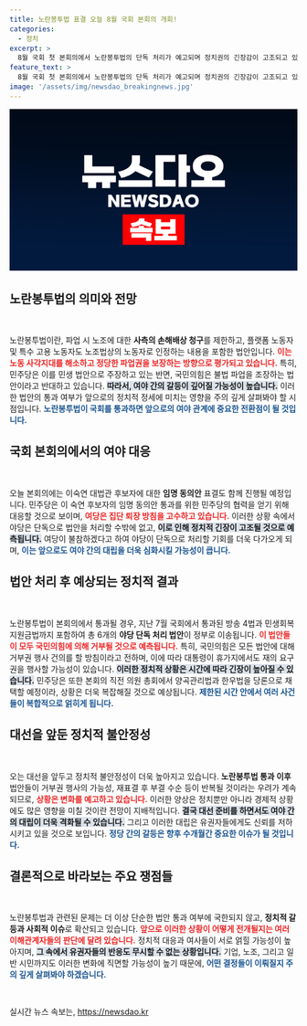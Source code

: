 ```yaml
---
title: 노란봉투법 표결 오늘 8월 국회 본회의 개회!
categories:
  - 정치
excerpt: >
  8월 국회 첫 본회의에서 노란봉투법의 단독 처리가 예고되며 정치권의 긴장감이 고조되고 있습니다. 여당의 집단 퇴장 속 야당의 수싸움과 대통령의 거부권 행사 가능성까지, 향후 국회가 어떤 방향으로 흘러갈지 주목해 보세요!
feature_text: >
  8월 국회 첫 본회의에서 노란봉투법의 단독 처리가 예고되며 정치권의 긴장감이 고조되고 있습니다. 여당의 집단 퇴장 속 야당의 수싸움과 대통령의 거부권 행사 가능성까지, 향후 국회가 어떤 방향으로 흘러갈지 주목해 보세요!
image: '/assets/img/newsdao_breakingnews.jpg'
---
```


<p><img src="/assets/img/newsdao_breakingnews.jpg" alt="ranknews 속보" /></p>

<h2 data-ke-size="size26">노란봉투법의 의미와 전망</h2>

<p data-ke-size="size16">&nbsp;</p>

<p>노란봉투법이란, 파업 시 노조에 대한 <b>사측의 손해배상 청구</b>를 제한하고, 플랫폼 노동자 및 특수 고용 노동자도 노조법상의 노동자로 인정하는 내용을 포함한 법안입니다. <b><span style="color: #ee2323;">이는 노동 사각지대를 해소하고 정당한 파업권을 보장하는 방향으로 평가되고 있습니다.</span></b> 특히, 민주당은 이를 민생 법안으로 주장하고 있는 반면, 국민의힘은 불법 파업을 조장하는 법안이라고 반대하고 있습니다. <b><span style="background-color: #21538527;">따라서, 여야 간의 갈등이 깊어질 가능성이 높습니다.</span></b> 이러한 법안의 통과 여부가 앞으로의 정치적 정세에 미치는 영향을 주의 깊게 살펴봐야 할 시점입니다. <b><span style="color: #1a5490;">노란봉투법이 국회를 통과하면 앞으로의 여야 관계에 중요한 전환점이 될 것입니다.</span></b></p>

<h2 data-ke-size="size26">국회 본회의에서의 여야 대응</h2>

<p data-ke-size="size16">&nbsp;</p>

<p>오늘 본회의에는 이숙연 대법관 후보자에 대한 <b>임명 동의안</b> 표결도 함께 진행될 예정입니다. 민주당은 이 숙연 후보자의 임명 동의안 통과를 위한 민주당의 협력을 얻기 위해 대응할 것으로 보이며, <b><span style="color: #ee2323;">여당은 집단 퇴장 방침을 고수하고 있습니다.</span></b> 이러한 상황 속에서 야당은 단독으로 법안을 처리할 수밖에 없고, <b><span style="background-color: #21538527;">이로 인해 정치적 긴장이 고조될 것으로 예측됩니다.</span></b> 여당이 불참하겠다고 하여 야당이 단독으로 처리할 기회를 더욱 다가오게 되며, <b><span style="color: #1a5490;">이는 앞으로도 여야 간의 대립을 더욱 심화시킬 가능성이 큽니다.</span></b></p>

<h2 data-ke-size="size26">법안 처리 후 예상되는 정치적 결과</h2>

<p data-ke-size="size16">&nbsp;</p>

<p>노란봉투법이 본회의에서 통과될 경우, 지난 7월 국회에서 통과된 방송 4법과 민생회복지원금법까지 포함하여 총 6개의 <b>야당 단독 처리 법안</b>이 정부로 이송됩니다. <b><span style="color: #ee2323;">이 법안들이 모두 국민의힘에 의해 거부될 것으로 예측됩니다.</span></b> 특히, 국민의힘은 모든 법안에 대해 거부권 행사 건의를 할 방침이라고 전하며, 이에 따라 대통령이 휴가지에서도 재의 요구권을 행사할 가능성이 있습니다. <b><span style="background-color: #21538527;">이러한 정치적 상황은 시간에 따라 긴장이 높아질 수 있습니다.</span></b> 민주당은 또한 본회의 직전 의원 총회에서 양곡관리법과 한우법을 당론으로 채택할 예정이라, 상황은 더욱 복잡해질 것으로 예상됩니다. <b><span style="color: #1a5490;">제한된 시간 안에서 여러 사건들이 복합적으로 얽히게 됩니다.</span></b></p>

<h2 data-ke-size="size26">대선을 앞둔 정치적 불안정성</h2>

<p data-ke-size="size16">&nbsp;</p>

<p>오는 대선을 앞두고 정치적 불안정성이 더욱 높아지고 있습니다. <b>노란봉투법 통과 이후</b> 법안들이 거부권 행사의 가능성, 재표결 후 부결 수순 등이 반복될 것이라는 우려가 계속되므로, <b><span style="color: #ee2323;">상황은 변화를 예고하고 있습니다.</span></b> 이러한 양상은 정치뿐만 아니라 경제적 상황에도 많은 영향을 미칠 것이란 전망이 지배적입니다. <b><span style="background-color: #21538527;">결국 대선 준비를 하면서도 여야 간의 대립이 더욱 격화될 수 있습니다.</span></b> 그리고 이러한 대립은 유권자들에게도 신뢰를 저하시키고 있을 것으로 보입니다. <b><span style="color: #1a5490;">정당 간의 갈등은 향후 수개월간 중요한 이슈가 될 것입니다.</span></b></p>

<h2 data-ke-size="size26">결론적으로 바라보는 주요 쟁점들</h2>

<p data-ke-size="size16">&nbsp;</p>

<p>노란봉투법과 관련된 문제는 더 이상 단순한 법안 통과 여부에 국한되지 않고, <b>정치적 갈등과 사회적 이슈</b>로 확산되고 있습니다. <b><span style="color: #ee2323;">앞으로 이러한 상황이 어떻게 전개될지는 여러 이해관계자들의 판단에 달려 있습니다.</span></b> 정치적 대응과 여사들이 서로 얽힐 가능성이 높아지며, <b><span style="background-color: #21538527;">그 속에서 유권자들의 반응도 무시할 수 없는 상황입니다.</span></b> 기업, 노조, 그리고 일반 시민까지도 이러한 변화에 직면할 가능성이 높기 때문에, <b><span style="color: #1a5490;">어떤 결정들이 이뤄질지 주의 깊게 살펴봐야 하겠습니다.</span></b></p>

<p data-ke-size="size16">&nbsp;</p>
실시간 뉴스 속보는, <a href="https://newsdao.kr" rel="dofollow">https://newsdao.kr</a>


